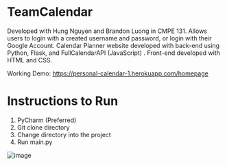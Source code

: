 # TeamCalendar
Developed with Hung Nguyen and Brandon Luong in CMPE 131. Allows users to login with a created username and password, or login with their Google Account. Calendar Planner website developed with back-end using Python, Flask, and FullCalendarAPI (JavaScript) . Front-end developed with HTML and CSS.


Working Demo: https://personal-calendar-1.herokuapp.com/homepage
# Instructions to Run
1. PyCharm (Preferred)
2. Git clone directory 
3. Change directory into the project
4. Run main.py

![image](https://user-images.githubusercontent.com/66939964/150460320-56cdf0dc-d1e9-4ac7-a347-ccfa19345c7f.png)
